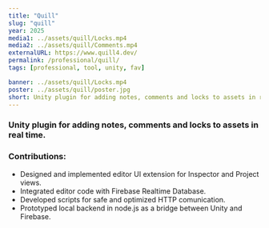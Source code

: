 ```yaml
---
title: "Quill"
slug: "quill"
year: 2025
media1: ../assets/quill/Locks.mp4
media2: ../assets/quill/Comments.mp4
externalURL: https://www.quill4.dev/
permalink: /professional/quill/
tags: [professional, tool, unity, fav]

banner: ../assets/quill/Locks.mp4
poster: ../assets/quill/poster.jpg
short: Unity plugin for adding notes, comments and locks to assets in real time.
---
```


### Unity plugin for adding notes, comments and locks to assets in real time.

### Contributions:
* Designed and implemented editor UI extension for Inspector and Project views.
* Integrated editor code with Firebase Realtime Database.
* Developed scripts for safe and optimized HTTP comunication.
* Prototyped local backend in node.js as a bridge between Unity and Firebase.